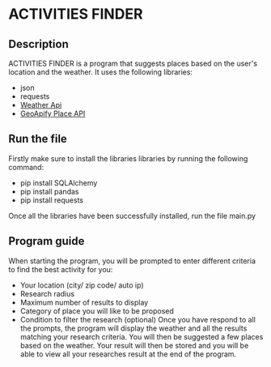 # ACTIVITIES FINDER


##  Description

ACTIVITIES FINDER is a program that suggests places based on the user's location and the weather. It uses the following libraries:
* json
* requests
* [Weather Api](https://www.weatherapi.com/docs/)
* [GeoApify Place API](https://apidocs.geoapify.com/docs/places/#about)

## Run the file
Firstly make sure to install the libraries libraries by running the following command:
* pip install SQLAlchemy
* pip install pandas
* pip install requests

Once all the libraries have been successfully installed, run the file main.py

## Program guide
When starting the program, you will be prompted to enter different criteria to find the best activity for you:
* Your location (city/ zip code/ auto ip)
* Research radius
* Maximum number of results to display
* Category of place you will like to be proposed
* Condition to filter the research (optional)
Once you have respond to all the prompts, the program will display the weather and all the results matching your research criteria. You will then be suggested a few places based on the weather. Your result will then be stored and you will be able to view all your researches result at the end of the program.
